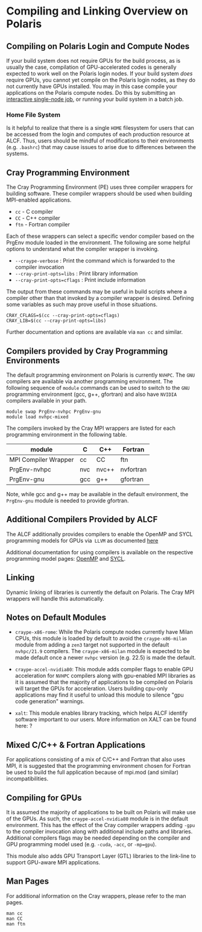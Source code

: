 # Compiling and Linking Overview on Polaris

## Compiling on Polaris Login and Compute Nodes

If your build system does not require GPUs for the build process, as is usually the case, compilation of GPU-accelerated codes is generally expected to work well on the Polaris login nodes. If your build system _does_ require GPUs, you cannot yet compile on the Polaris login nodes, as they do not currently have GPUs installed. You may in this case compile your applications on the Polaris compute nodes. Do this by submitting an [interactive single-node job](../running-jobs.md#Interactive-Jobs-on-Compute-Nodes), or running your build system in a batch job.

<!-- The following section on home file system would be more useful somewhere else --Tim W.: -->

### Home File System

Is it helpful to realize that there is a single `HOME` filesystem for users that can be accessed from the login and computes of each production resource at ALCF. Thus, users should be mindful of modifications to their environments (e.g. `.bashrc`) that may cause issues to arise due to differences between the systems. 

## Cray Programming Environment

The Cray Programming Environment (PE) uses three compiler wrappers for building software. These compiler wrappers should be used when building MPI-enabled applications.

- `cc` - C compiler
- `CC` - C++ compiler
- `ftn` - Fortran compiler

Each of these wrappers can select a specific vendor compiler based on the PrgEnv module loaded in the environment. The following are some helpful options to understand what the compiler wrapper is invoking.

- `--craype-verbose` : Print the command which is forwarded to the compiler invocation
- `--cray-print-opts=libs` : Print library information
- `--cray-print-opts=cflags` : Print include information

The output from these commands may be useful in build scripts where a compiler other than that invoked by a compiler wrapper is desired. Defining some variables as such may prove useful in those situations.
```
CRAY_CFLAGS=$(cc --cray-print-opts=cflags)
CRAY_LIB=$(cc --cray-print-opts=libs)
```
Further documentation and options are available via `man cc` and similar. 

## Compilers provided by Cray Programming Environments

The default programming environment on Polaris is currently `NVHPC`. The `GNU` compilers are available via another programming environment. The following sequence of `module` commands can be used to switch to the `GNU` programming environment (gcc, g++, gfortran) and also have `NVIDIA` compilers available in your path.

```
module swap PrgEnv-nvhpc PrgEnv-gnu
module load nvhpc-mixed
```

The compilers invoked by the Cray MPI wrappers are listed for each programming environment in the following table.

|module| C | C++ | Fortran |
| --- | --- | --- | --- |
| MPI Compiler Wrapper | cc | CC | ftn |
| PrgEnv-nvhpc | nvc | nvc++ | nvfortran |
| PrgEnv-gnu | gcc | g++ | gfortran |

Note, while gcc and g++ may be available in the default environment, the `PrgEnv-gnu` module is needed to provide gfortran.

[//]: # (ToDo: do the gnu compilers loaded by PrgEnv-gnu have non-zero support for GPUs?)
[//]: # (ToDo: should there be a GNU compilers page? Even if they don't support GPUs?)


## Additional Compilers Provided by ALCF

The ALCF additionally provides compilers to enable the OpenMP and SYCL programming models for GPUs via` LLVM` as documented [here](llvm-compilers-polaris.md)

Additional documentation for using compilers is available on the respective programming model pages: [OpenMP](../programming-models/openmp-polaris.md) and [SYCL](../programming-models/sycl-polaris.md).

## Linking

Dynamic linking of libraries is currently the default on Polaris. The Cray MPI wrappers will handle this automatically.

[//]: # (ToDo: first attempt at using CRAYPE_LINK_TYPE=static didn't go well; couldn't find libpthread and lrt)

## Notes on Default Modules

* `craype-x86-rome`: While the Polaris compute nodes currently have Milan CPUs, this module is loaded by default to avoid the `craype-x86-milan` module from adding a `zen3` target not supported in the default `nvhpc/21.9` compilers. The `craype-x86-milan` module is expected to be made default once a newer `nvhpc` version (e.g. 22.5) is made the default.

* `craype-accel-nvidia80`: This module adds compiler flags to enable GPU acceleration for `NVHPC` compilers along with gpu-enabled MPI libraries as it is assumed that the majority of applications to be compiled on Polaris will target the GPUs for acceleration. Users building cpu-only applications may find it useful to unload this module to silence "gpu code generation" warnings.

* `xalt`: This module enables library tracking, which helps ALCF identify software important to our users. More information on XALT can be found here: ?

## Mixed C/C++ & Fortran Applications

For applications consisting of a mix of C/C++ and Fortran that also uses MPI, it is suggested that the programming environment chosen for Fortran be used to build the full application because of mpi.mod (and similar) incompatibilities. 

## Compiling for GPUs

It is assumed the majority of applications to be built on Polaris will make use of the GPUs. As such, the `craype-accel-nvidia80` module is in the default environment. This has the effect of the Cray compiler wrappers adding `-gpu` to the compiler invocation along with additional include paths and libraries. Additional compilers flags may be needed depending on the compiler and GPU programming model used (e.g. `-cuda`, `-acc`, or `-mp=gpu`).

This module also adds GPU Transport Layer (GTL) libraries to the link-line to support GPU-aware MPI applications.

## Man Pages
For additional information on the Cray wrappers, please refer to the man pages.
```
man cc
man CC
man ftn
```
